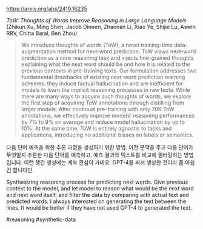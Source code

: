 https://arxiv.org/abs/2410.16235

*ToW: Thoughts of Words Improve Reasoning in Large Language Models* (Zhikun Xu, Ming Shen, Jacob Dineen, Zhaonan Li, Xiao Ye, Shijie Lu, Aswin RRV, Chitta Baral, Ben Zhou)

> We introduce thoughts of words (ToW), a novel training-time data-augmentation method for next-word prediction. ToW views next-word prediction as a core reasoning task and injects fine-grained thoughts explaining what the next word should be and how it is related to the previous contexts in pre-training texts. Our formulation addresses two fundamental drawbacks of existing next-word prediction learning schemes: they induce factual hallucination and are inefficient for models to learn the implicit reasoning processes in raw texts. While there are many ways to acquire such thoughts of words, we explore the first step of acquiring ToW annotations through distilling from larger models. After continual pre-training with only 70K ToW annotations, we effectively improve models' reasoning performances by 7% to 9% on average and reduce model hallucination by up to 10%. At the same time, ToW is entirely agnostic to tasks and applications, introducing no additional biases on labels or semantics.

다음 단어 예측을 위한 추론 과정을 생성하기 위한 방법. 이전 문맥을 주고 다음 단어가 무엇일지 추론한 다음 단어를 예측하고, 예측 결과와 텍스트를 비교해 필터링하는 방법입니다. 이런 행간 생성에는 계속 관심이 가네요. GPT-4를 써서 생성한 것이라 좀 아쉽긴 합니다만.

<english>
Synthesizing reasoning process for predicting next words. Give previous context to the model, and let model to reason what would be the next word and next word itself, and filter the data by comparing with actual text and predicted words. I always interested on generating the text between the lines. It would be better if they have not used GPT-4 to generated the text.
</english>

#reasoning #synthetic-data 